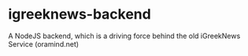 # igreeknews-backend
A NodeJS backend, which is a driving force behind the old iGreekNews Service (oramind.net)
